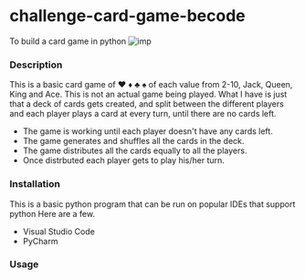 # challenge-card-game-becode
To build a card game in python
![imp](https://user-images.githubusercontent.com/11362429/136184983-fe4bb35f-cd14-43a2-b0d8-e24ba6bdb56c.jpg)

### Description
This is a basic card game of ♥ ♦ ♣ ♠ of each value from 2-10, Jack, Queen, King and Ace. 
This is not an actual game being played. What I have is just that a deck of cards gets created, and split between the different players and each player plays a card at every turn, until there are no cards left.

- The game is working until each player doesn't have any cards left.
- The game generates and shuffles all the cards in the deck.
- The game distributes all the cards equally to all the players.
- Once distrbuted each player gets to play his/her turn.

### Installation
This is a basic python program that can be run on popular IDEs that support python
Here are a few.
- Visual Studio Code
- PyCharm

### Usage


